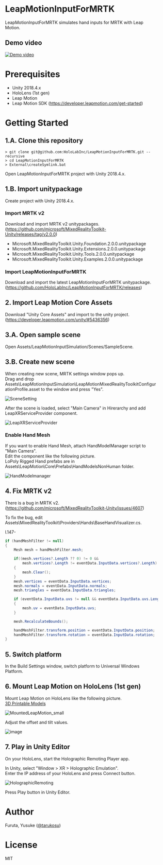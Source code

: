 # LeapMotionInputForMRTK
LeapMotionInputForMRTK simulates hand inputs for MRTK with Leap Motion.

## Demo video
[![Demo video](http://img.youtube.com/vi/kS4M85WSqDM/0.jpg)](http://www.youtube.com/watch?v=kS4M85WSqDM)


# Prerequisites
- Unity 2018.4.x
- HoloLens (1st gen)
- Leap Motion
- Leap Motion SDK (https://developer.leapmotion.com/get-started)

# Getting Started

## 1.A. Clone this repository
```
> git clone git@github.com:HoloLabInc/LeapMotionInputForMRTK.git --recursive
> cd LeapMotionInputForMRTK
> External\createSymlink.bat
```

Open LeapMotionInputForMRTK project with Unity 2018.4.x.

## 1.B. Import unitypackage
Create project with Unity 2018.4.x.

### Import MRTK v2
Download and import MRTK v2 unitypackages.  
(https://github.com/microsoft/MixedRealityToolkit-Unity/releases/tag/v2.0.0)

- Microsoft.MixedRealityToolkit.Unity.Foundation.2.0.0.unitypackage
- Microsoft.MixedRealityToolkit.Unity.Extensions.2.0.0.unitypackage
- Microsoft.MixedRealityToolkit.Unity.Tools.2.0.0.unitypackage
- Microsoft.MixedRealityToolkit.Unity.Examples.2.0.0.unitypackage

### Import LeapMotionInputForMRTK
Download and import the latest LeapMotionInputForMRTK unitypackage.  
(https://github.com/HoloLabInc/LeapMotionInputForMRTK/releases)


## 2. Import Leap Motion Core Assets
Download "Unity Core Assets" and import to the unity project.  
(https://developer.leapmotion.com/unity/#5436356)


## 3.A. Open sample scene
Open Assets/LeapMotionInputSimulation/Scenes/SampleScene.

## 3.B. Create new scene
When creating new scene, MRTK settings window pops up.  
Drag and drop Assets\LeapMotionInputSimulation\LeapMotionMixedRealityToolkitConfigurationProfile.asset to the window and press "Yes".

![SceneSetting](https://user-images.githubusercontent.com/4415085/58233879-2ada2e00-7d78-11e9-81e7-09c0e68ac23a.png)

After the scene is loaded, select "Main Camera" in Hirerarchy and add LeapXRServiceProvider component.

![LeapXRServiceProvider](https://user-images.githubusercontent.com/4415085/58233883-2dd51e80-7d78-11e9-82a3-4a037223d1c9.png)

### Enable Hand Mesh
If you want to enable Hand Mesh, attach HandModelManager script to "Main Camera".  
Edit the component like the following picture.  
LoPoly Rigged Hand prefabs are in Assets\LeapMotion\Core\Prefabs\HandModelsNonHuman folder.

![HandModelmanager](https://user-images.githubusercontent.com/4415085/58534145-65831100-8225-11e9-98fc-8772f3166f4c.png)

## 4. Fix MRTK v2
There is a bug in MRTK v2.  
(https://github.com/microsoft/MixedRealityToolkit-Unity/issues/4607)  

To fix the bug, edit Assets\MixedRealityToolkit\Providers\Hands\BaseHandVisualizer.cs.

l.147- 
```cs
if (handMeshFilter != null)
{
    Mesh mesh = handMeshFilter.mesh;

    if((mesh.vertices?.Length ?? 0) != 0 && 
        mesh.vertices?.Length != eventData.InputData.vertices?.Length)
    {
        mesh.Clear();
    }
    mesh.vertices = eventData.InputData.vertices;
    mesh.normals = eventData.InputData.normals;
    mesh.triangles = eventData.InputData.triangles;

    if (eventData.InputData.uvs != null && eventData.InputData.uvs.Length > 0)
    {
        mesh.uv = eventData.InputData.uvs;
    }

    mesh.RecalculateBounds();

    handMeshFilter.transform.position = eventData.InputData.position;
    handMeshFilter.transform.rotation = eventData.InputData.rotation;
}
```

## 5. Switch platform
In the Build Settings window, switch platform to Universal Windows Platform.

## 6. Mount Leap Motion on HoloLens (1st gen)
Mount Leap Motion on HoloLens like the following picture.  
[3D Printable Models](https://github.com/HoloLabInc/3dPrintableModels) 

![MountedLeapMotion_small](https://user-images.githubusercontent.com/4415085/58304554-bebb0100-7e2f-11e9-8b74-7bef033bddc6.jpg)

Adjust the offset and tilt values.

![image](https://user-images.githubusercontent.com/4415085/58302558-bdd1a180-7e26-11e9-8282-82a57d88c052.png)

## 7. Play in Unity Editor
On your HoloLens, start the Holographic Remoting Player app.

In Unity, select "Window > XR > Holographic Emulation".  
Enter the IP address of your HoloLens and press Connect button.

![HolographicRemoting](https://user-images.githubusercontent.com/4415085/58303095-8284a200-7e29-11e9-8efe-dbe88019b629.png)

Press Play button in Unity Editor.

# Author
Furuta, Yusuke ([@tarukosu](https://twitter.com/tarukosu))

# License
MIT
